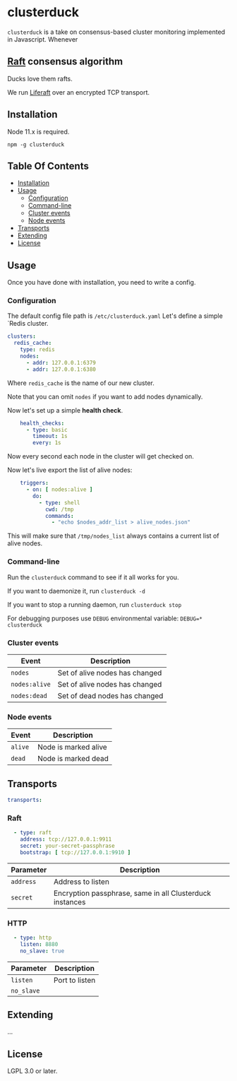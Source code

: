 # clusterduck

`clusterduck` is a take on consensus-based cluster monitoring implemented in Javascript. Whenever

## [Raft] consensus algorithm

Ducks love them rafts.

We run [Liferaft] over an encrypted TCP transport.

## Installation

Node 11.x is required.

```
npm -g clusterduck
```

## Table Of Contents

- [Installation](#installation)
- [Usage](#usage)
    - [Configuration](#configuration)
    - [Command-line](#command-line)
    - [Cluster events](#cluster-events)
    - [Node events](#node-events)
- [Transports](#transports)
- [Extending](#extending)
- [License](#license)

## Usage

Once you have done with installation, you need to write a config.

### Configuration

The default config file path is `/etc/clusterduck.yaml`
Let's define a simple `Redis cluster.

```yaml
clusters:
  redis_cache:
    type: redis
    nodes:
      - addr: 127.0.0.1:6379
      - addr: 127.0.0.1:6380
```

Where `redis_cache` is the name of our new cluster.

Note that you can omit `nodes` if you want to add nodes dynamically.

Now let's set up a simple __health check__.

```yaml
    health_checks:
      - type: basic
        timeout: 1s
        every: 1s
```

Now every second each node in the cluster will get checked on.

Now let's live export the list of alive nodes:

```yaml
    triggers:
      - on: [ nodes:alive ]
        do:
          - type: shell
            cwd: /tmp
            commands:
              - "echo $nodes_addr_list > alive_nodes.json"
```

This will make sure that `/tmp/nodes_list` always contains a current list of alive nodes.

### Command-line

Run the  `clusterduck` command to see if it all works for you.

If you want to daemonize it, run `clusterduck -d`

If you want to stop a running daemon, run `clusterduck stop`

For debugging purposes use `DEBUG` environmental variable:
`DEBUG=* clusterduck`



### Cluster events

Event               | Description
--------------------|------------------------------------------------------
`nodes`             | Set of alive nodes has changed
`nodes:alive`       | Set of alive nodes has changed
`nodes:dead`        | Set of dead nodes has changed

### Node events

Event               | Description
--------------------|------------------------------------------------------
`alive`             | Node is marked alive
`dead`              | Node is marked dead

## Transports

```yaml
transports:
````

### Raft

```yaml
  - type: raft
    address: tcp://127.0.0.1:9911
    secret: your-secret-passphrase
    bootstrap: [ tcp://127.0.0.1:9910 ]
```

Parameter           | Description
--------------------|------------------------------------------------------
`address`           | Address to listen
`secret`            | Encryption passphrase, same in all Clusterduck instances

### HTTP

```yaml
  - type: http
    listen: 8880
    no_slave: true
```
Parameter           | Description
--------------------|------------------------------------------------------
`listen`            | Port to listen
`no_slave`          | 

## Extending

...

## License

LGPL 3.0 or later.

[Raft]: https://ramcloud.stanford.edu/raft.pdf

[Liferaft]: https://github.com/unshiftio/liferaft
